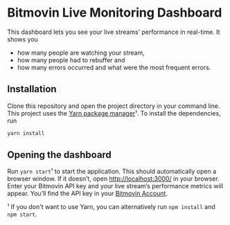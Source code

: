 # Bitmovin Live Monitoring Dashboard

This dashboard lets you see your live streams’ performance in real-time. It shows you

- how many people are watching your stream,
- how many people had to rebuffer and
- how many errors occurred and what were the most frequent errors.

## Installation

Clone this repository and open the project directory in your command line.
This project uses the [Yarn package manager](https://yarnpkg.com/lang/en/)¹.
To install the dependencies, run

```bash
yarn install
```

## Opening the dashboard

Run `yarn start`¹ to start the application. This should automatically open a browser window.
If it doesn’t, open [http://localhost:3000/](http://localhost:3000/) in your browser. Enter your
Bitmovin API key and your live stream’s performance metrics will appear. You’ll find the API key
in your [Bitmovin Account](https://dashboard.bitmovin.com/account).

¹ If you don't want to use Yarn, you can alternatively run `npm install` and `npm start`.
